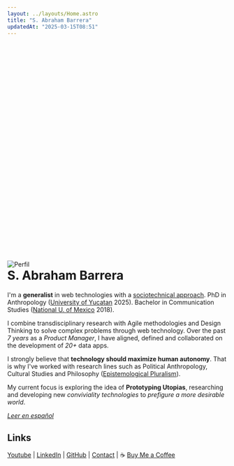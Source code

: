 ```yaml
---
layout: ../layouts/Home.astro
title: "S. Abraham Barrera"
updatedAt: "2025-03-15T08:51"
---
```


<img src="/sabhz200.png" alt="Perfil" style="margin-top:12.5vh;">

<h1 style="margin-top:0;">S. Abraham Barrera</h1>

I'm a **generalist** in web technologies with a [sociotechnical approach](https://scholar.lib.vt.edu/ejournals/SPT/v4n3/pdf/ROPOHL.PDF). PhD in Anthropology ([University of Yucatan](https://antropologia.uady.mx/antro-oferta-educativa/doctorado-ciencias-antropologicas) 2025). Bachelor in Communication Studies ([National U. of Mexico](https://oferta.unam.mx/comunicacion.html) 2018).

I combine transdisciplinary research with Agile methodologies and Design Thinking to solve complex problems through web technology. Over the past *7 years* as a *Product Manager*, I have aligned, defined and collaborated on the development of *20+* data apps.

I strongly believe that **technology should maximize human autonomy**. That is why I've worked with research lines such as Political Anthropology, Cultural Studies and Philosophy ([Epistemological Pluralism](https://en.wikipedia.org/wiki/Epistemological_pluralism)).

My current focus is exploring the idea of **Prototyping Utopias**, researching and developing new *conviviality technologies* to *prefigure a more desirable world*.

[*Leer en español*](/)

## Links

[Youtube](https://www.youtube.com/@abrahambahez)
| [LinkedIn](https://www.linkedin.com/in/sergio-barrera-1b9110323/?locale=en_US)
| [GitHub](https://github.com/abrahambahez)
| [Contact](mailto:tacto@sabhz.com)
| ☕ [Buy Me a Coffee](https://buymeacoffee.com/sabhz)


<!--Proyectos, intereses-->
